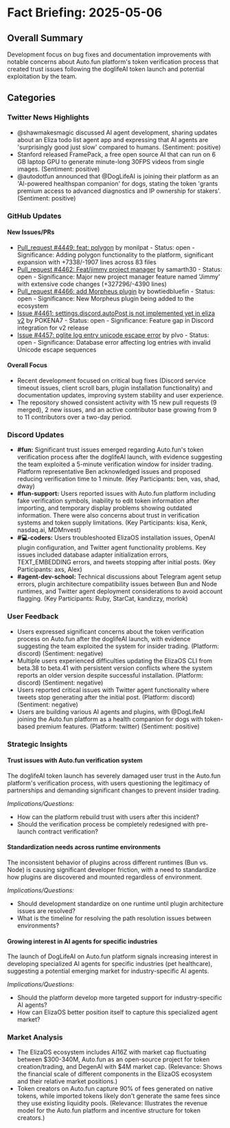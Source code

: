 # Fact Briefing: 2025-05-06

## Overall Summary
Development focus on bug fixes and documentation improvements with notable concerns about Auto.fun platform's token verification process that created trust issues following the doglifeAI token launch and potential exploitation by the team.

## Categories

### Twitter News Highlights
- @shawmakesmagic discussed AI agent development, sharing updates about an Eliza todo list agent app and expressing that AI agents are 'surprisingly good just slow' compared to humans. (Sentiment: positive)
- Stanford released FramePack, a free open source AI that can run on 6 GB laptop GPU to generate minute-long 30FPS videos from single images. (Sentiment: positive)
- @autodotfun announced that @DogLifeAI is joining their platform as an 'AI-powered healthspan companion' for dogs, stating the token 'grants premium access to advanced diagnostics and IP ownership for stakers'. (Sentiment: positive)

### GitHub Updates

#### New Issues/PRs
- [Pull_request #4449: feat: polygon](https://github.com/elizaOS/eliza/pull/4449) by monilpat - Status: open - Significance: Adding polygon functionality to the platform, significant expansion with +7338/-1907 lines across 83 files
- [Pull_request #4462: Feat/jimmy project manager](https://github.com/elizaOS/eliza/pull/4462) by samarth30 - Status: open - Significance: Major new project manager feature named 'Jimmy' with extensive code changes (+327296/-4390 lines)
- [Pull_request #4466: add Morpheus plugin](https://github.com/elizaOS/eliza/pull/4466) by bowtiedbluefin - Status: open - Significance: New Morpheus plugin being added to the ecosystem
- [Issue #4461: settings.discord.autoPost is not implemented yet in eliza v2](https://github.com/elizaOS/eliza/issues/4461) by POKENA7 - Status: open - Significance: Feature gap in Discord integration for v2 release
- [Issue #4457: pglite log entry unicode escape error](https://github.com/elizaOS/eliza/issues/4457) by plvo - Status: open - Significance: Database error affecting log entries with invalid Unicode escape sequences

#### Overall Focus
- Recent development focused on critical bug fixes (Discord service timeout issues, client scroll bars, plugin installation functionality) and documentation updates, improving system stability and user experience.
- The repository showed consistent activity with 15 new pull requests (9 merged), 2 new issues, and an active contributor base growing from 9 to 11 contributors over a two-day period.

### Discord Updates
- **#fun:** Significant trust issues emerged regarding Auto.fun's token verification process after the doglifeAI launch, with evidence suggesting the team exploited a 5-minute verification window for insider trading. Platform representative Ben acknowledged issues and proposed reducing verification time to 1 minute. (Key Participants: ben, vas, shad, dway)
- **#fun-support:** Users reported issues with Auto.fun platform including fake verification symbols, inability to edit token information after importing, and temporary display problems showing outdated information. There were also concerns about trust in verification systems and token supply limitations. (Key Participants: kisa, Kenk, nasdaq.ai, MDMnvest)
- **#💻-coders:** Users troubleshooted ElizaOS installation issues, OpenAI plugin configuration, and Twitter agent functionality problems. Key issues included database adapter initialization errors, TEXT_EMBEDDING errors, and tweets stopping after initial posts. (Key Participants: axs, Alex)
- **#agent-dev-school:** Technical discussions about Telegram agent setup errors, plugin architecture compatibility issues between Bun and Node runtimes, and Twitter agent deployment considerations to avoid account flagging. (Key Participants: Ruby, StarCat, kandizzy, morlok)

### User Feedback
- Users expressed significant concerns about the token verification process on Auto.fun after the doglifeAI launch, with evidence suggesting the team exploited the system for insider trading. (Platform: discord) (Sentiment: negative)
- Multiple users experienced difficulties updating the ElizaOS CLI from beta.38 to beta.41 with persistent version conflicts where the system reports an older version despite successful installation. (Platform: discord) (Sentiment: negative)
- Users reported critical issues with Twitter agent functionality where tweets stop generating after the initial post. (Platform: discord) (Sentiment: negative)
- Users are building various AI agents and plugins, with @DogLifeAI joining the Auto.fun platform as a health companion for dogs with token-based premium features. (Platform: twitter) (Sentiment: positive)

### Strategic Insights

#### Trust issues with Auto.fun verification system
The doglifeAI token launch has severely damaged user trust in the Auto.fun platform's verification process, with users questioning the legitimacy of partnerships and demanding significant changes to prevent insider trading.

*Implications/Questions:*
  - How can the platform rebuild trust with users after this incident?
  - Should the verification process be completely redesigned with pre-launch contract verification?

#### Standardization needs across runtime environments
The inconsistent behavior of plugins across different runtimes (Bun vs. Node) is causing significant developer friction, with a need to standardize how plugins are discovered and mounted regardless of environment.

*Implications/Questions:*
  - Should development standardize on one runtime until plugin architecture issues are resolved?
  - What is the timeline for resolving the path resolution issues between environments?

#### Growing interest in AI agents for specific industries
The launch of DogLifeAI on Auto.fun platform signals increasing interest in developing specialized AI agents for specific industries (pet healthcare), suggesting a potential emerging market for industry-specific AI agents.

*Implications/Questions:*
  - Should the platform develop more targeted support for industry-specific AI agents?
  - How can ElizaOS better position itself to capture this specialized agent market?

### Market Analysis
- The ElizaOS ecosystem includes AI16Z with market cap fluctuating between $300-340M, Auto.fun as an open-source project for token creation/trading, and DegenAI with $4M market cap. (Relevance: Shows the financial scale of different components in the ElizaOS ecosystem and their relative market positions.)
- Token creators on Auto.fun capture 90% of fees generated on native tokens, while imported tokens likely don't generate the same fees since they use existing liquidity pools. (Relevance: Illustrates the revenue model for the Auto.fun platform and incentive structure for token creators.)